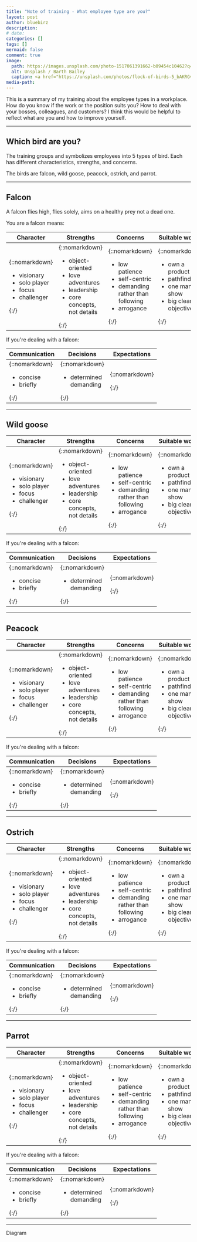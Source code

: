 ```yaml
---
title: "Note of training - What employee type are you?"
layout: post
author: bluebirz
description:
# date: 
categories: []
tags: []
mermaid: false
comment: true
image:
  path: https://images.unsplash.com/photo-1517061391662-b09454c10462?q=80&w=2133&auto=format&fit=crop&ixlib=rb-4.0.3&ixid=M3wxMjA3fDB8MHxwaG90by1wYWdlfHx8fGVufDB8fHx8fA%3D%3D
  alt: Unsplash / Barth Bailey
  caption: <a href="https://unsplash.com/photos/flock-of-birds-5_bAKRGvkq8">Unsplash / Anthony DELANOIX</a>
media-path: 
---
```

<style>
  .table-wrapper {
    thead > tr {
        text-align: center;
    }
    tbody {
        vertical-align: top;
    }
  }
</style>

This is a summary of my training about the employee types in a workplace. How do you know if the work or the position suits you? How to deal with your bosses, colleagues, and customers? I think this would be helpful to reflect what are you and how to improve yourself.

---

## Which bird are you?

The training groups and symbolizes employees into 5 types of bird. Each has different characteristics, strengths, and concerns.

The birds are falcon, wild goose, peacock, ostrich, and parrot.

---

## Falcon

A falcon flies high, flies solely, aims on a healthy prey not a dead one.

You are a falcon means:

|Character|Strengths|Concerns|Suitable works|
|-|-|-|-|
|{::nomarkdown}<ul><li>visionary</li><li>solo player</li><li>focus</li><li>challenger</li></ul>{:/}|{::nomarkdown}<ul><li>object-oriented</li><li>love adventures</li><li>leadership</li><li>core concepts, not details</li></ul>{:/}|{::nomarkdown}<ul><li>low patience</li><li>self-centric</li><li>demanding rather than following</li><li>arrogance</li></ul>{:/}|{::nomarkdown}<ul><li>own a product</li><li>pathfinding</li><li>one man show</li><li>big clear objectives</li></ul>{:/}|

If you're dealing with a falcon:

|Communication|Decisions|Expectations|
|-|-|-|
|{::nomarkdown}<ul><li>concise</li><li>briefly</li></ul>{:/}|{::nomarkdown}<ul><li>determined</li>demanding</ul>{:/}|{::nomarkdown}<ul></ul>{:/}|

---

## Wild goose

|Character|Strengths|Concerns|Suitable works|
|-|-|-|-|
|{::nomarkdown}<ul><li>visionary</li><li>solo player</li><li>focus</li><li>challenger</li></ul>{:/}|{::nomarkdown}<ul><li>object-oriented</li><li>love adventures</li><li>leadership</li><li>core concepts, not details</li></ul>{:/}|{::nomarkdown}<ul><li>low patience</li><li>self-centric</li><li>demanding rather than following</li><li>arrogance</li></ul>{:/}|{::nomarkdown}<ul><li>own a product</li><li>pathfinding</li><li>one man show</li><li>big clear objectives</li></ul>{:/}|

If you're dealing with a falcon:

|Communication|Decisions|Expectations|
|-|-|-|
|{::nomarkdown}<ul><li>concise</li><li>briefly</li></ul>{:/}|{::nomarkdown}<ul><li>determined</li>demanding</ul>{:/}|{::nomarkdown}<ul></ul>{:/}|

---

## Peacock

|Character|Strengths|Concerns|Suitable works|
|-|-|-|-|
|{::nomarkdown}<ul><li>visionary</li><li>solo player</li><li>focus</li><li>challenger</li></ul>{:/}|{::nomarkdown}<ul><li>object-oriented</li><li>love adventures</li><li>leadership</li><li>core concepts, not details</li></ul>{:/}|{::nomarkdown}<ul><li>low patience</li><li>self-centric</li><li>demanding rather than following</li><li>arrogance</li></ul>{:/}|{::nomarkdown}<ul><li>own a product</li><li>pathfinding</li><li>one man show</li><li>big clear objectives</li></ul>{:/}|

If you're dealing with a falcon:

|Communication|Decisions|Expectations|
|-|-|-|
|{::nomarkdown}<ul><li>concise</li><li>briefly</li></ul>{:/}|{::nomarkdown}<ul><li>determined</li>demanding</ul>{:/}|{::nomarkdown}<ul></ul>{:/}|

---

## Ostrich

|Character|Strengths|Concerns|Suitable works|
|-|-|-|-|
|{::nomarkdown}<ul><li>visionary</li><li>solo player</li><li>focus</li><li>challenger</li></ul>{:/}|{::nomarkdown}<ul><li>object-oriented</li><li>love adventures</li><li>leadership</li><li>core concepts, not details</li></ul>{:/}|{::nomarkdown}<ul><li>low patience</li><li>self-centric</li><li>demanding rather than following</li><li>arrogance</li></ul>{:/}|{::nomarkdown}<ul><li>own a product</li><li>pathfinding</li><li>one man show</li><li>big clear objectives</li></ul>{:/}|

If you're dealing with a falcon:

|Communication|Decisions|Expectations|
|-|-|-|
|{::nomarkdown}<ul><li>concise</li><li>briefly</li></ul>{:/}|{::nomarkdown}<ul><li>determined</li>demanding</ul>{:/}|{::nomarkdown}<ul></ul>{:/}|

---

## Parrot

|Character|Strengths|Concerns|Suitable works|
|-|-|-|-|
|{::nomarkdown}<ul><li>visionary</li><li>solo player</li><li>focus</li><li>challenger</li></ul>{:/}|{::nomarkdown}<ul><li>object-oriented</li><li>love adventures</li><li>leadership</li><li>core concepts, not details</li></ul>{:/}|{::nomarkdown}<ul><li>low patience</li><li>self-centric</li><li>demanding rather than following</li><li>arrogance</li></ul>{:/}|{::nomarkdown}<ul><li>own a product</li><li>pathfinding</li><li>one man show</li><li>big clear objectives</li></ul>{:/}|

If you're dealing with a falcon:

|Communication|Decisions|Expectations|
|-|-|-|
|{::nomarkdown}<ul><li>concise</li><li>briefly</li></ul>{:/}|{::nomarkdown}<ul><li>determined</li>demanding</ul>{:/}|{::nomarkdown}<ul></ul>{:/}|

---

Diagram
